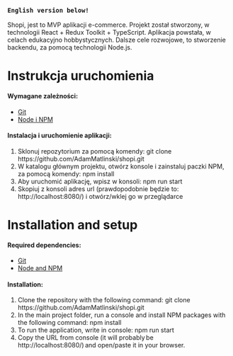 ### `English version below!`

Shopi, jest to MVP aplikacji e-commerce. Projekt został stworzony, w technologii React + Redux Toolkit + TypeScript.
Aplikacja powstała, w celach edukacyjno hobbystycznych. Dalsze cele rozwojowe, to stworzenie backendu, za pomocą technologii Node.js.

# Instrukcja uruchomienia

#### Wymagane zależności:

- [Git](https://git-scm.com/downloads)
- [Node i NPM](https://nodejs.org/en/download/)

#### Instalacja i uruchomienie aplikacji:

<ol>
  <li>Sklonuj repozytorium za pomocą komendy: git clone https://github.com/AdamMatlinski/shopi.git</li>
  <li>W katalogu głównym projektu, otwórz konsole i zainstaluj paczki NPM, za pomocą komendy: npm install</li>
  <li>Aby uruchomić aplikację, wpisz w konsoli: npm run start</li>
  <li>Skopiuj z konsoli adres url (prawdopodobnie będzie to: http://localhost:8080/) i otwórz/wklej go w przeglądarce</li>
</ol>

# Installation and setup

#### Required dependencies:

- [Git](https://git-scm.com/downloads)
- [Node and NPM](https://nodejs.org/en/download/)

#### Installation:

<ol>
  <li>Clone the repository with the following command: git clone https://github.com/AdamMatlinski/shopi.git</li>
  <li>In the main project folder, run a console and install NPM packages with the following command: npm install</li>
  <li>To run the application, write in console: npm run start</li>
  <li>Copy the URL from console (it will probably be http://localhost:8080/) and open/paste it in your browser.</li>
</ol>
